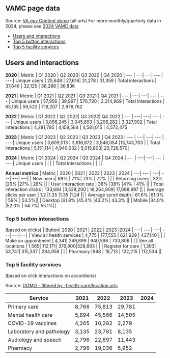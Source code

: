 ## VAMC page data
Source: [VA.gov Content domo](https://va-gov.domo.com/page/426422632) (all urls)
For more monthly/quarterly data in 2024, please see [2024 VAMC data](https://github.com/department-of-veterans-affairs/va.gov-team/blob/master/products/facilities/medical-centers/analytics/2024-vamc-data.md)

- [Users and interactions](#users-and-interactions)
- [Top 5 button interactions](#top-5-button-interactions)
- [Top 5 facility services](#top-5-facility-services)

## Users and interactions
**2020**
| Metric | Q1 2020 | Q2	2020|  Q3 2020 | Q4 2020
| --- | ---| ---|  --- | ---
| Unique users	| 25,648	| 27,616| 	31,278 |	31,359
| Total interactions	| 37,646	| 32,125	| 38,286	| 36,836

**2021**
| 	Metric	| 	Q1 2021 	|	Q2 2021	| 	Q3 2021	| 	Q4 2021
| --- | ---| ---|  --- | ---
| 	Unique users	| 	57,956	|	39,997	| 	570,720	| 	2,214,969
| 	Total interactions	| 	65,135	|	59,522	| 	719,207	| 	2,979,762

**2022**
| 	Metric	| 	Q1 2022 	|	Q2 2022| 	Q3 2022| 	Q4 2022
| --- | ---| ---|  --- | ---
| 	Unique users	| 	3,096,245	|	3,045,893	| 	3,296,282	| 	3,327,902
| 	Total interactions	| 	4,281,795	|	4,159,564	| 	4,581,015	| 	4,572,475

**2023**
| 	Metric	| 	Q1 2023	| 	Q2 2023	| 	Q3 2023 | Q4 2023
| --- | ---| ---|  --- | ---
| 	Unique users	| 	3,609,013	| 	3,616,872	| 	3,546,054 |13,743,703 |
| 	Total interactions	| 	5,151,114	| 	4,940,032	| 	5,015,803| 20,726,570|

**2024**
| 	Metric	| 	Q1 2024	| 	Q2 2024	| 	Q3 2024 | Q4 2024
| --- | ---| ---|  --- | ---
| 	Unique users	| | | 
| 	Total interactions	| | | |	

**Annual metrics**
| Metric | 2020 | 2021 | 2022 | 2023 | 2024
| ---| --- | ---| ---| ---| ---|
| New users| 68% | 71%| 73% | 72% | |
| Returning users | 32% |29% |27% | 28% ||
| User interaction rate | 38% |38%  |41% | 41% ||
| Total interaction clicks | 133,694 |3,528,200 | 16,264,909| 17,068,997 ||
| Average clicks per user | 1.2 |1.25 |1.35 |1.24 ||
| Average scroll depth | 61.6% |61.0% | 59% | 53.5%||
| Desktop |61.8% |45.4% |43.2%| 43.3% ||
| Mobile |34.0% |52.0% | 54.7%| 55.1%||

### Top 5 button interactions 
(based on clicks)
| Button|  2020 | 2021 | 2022 | 2023 |2024
| ---| --- | ---| ---| ---|---|
| View all health services | 4,775 | 177,555 | 621,929 | 437,140 | |
| Make an appointment | 4,341| 249,899 | 940,598 | 733,809 | |
| See all locations | 1,565| 112,171|  376,900|328,893 | |
| Register for care | 1,393| 53,741| 315,337 | 284,956 | |
| Pharmacy |948 | 18,713 | 122,215 | 112,534 ||

### Top 5 facility services 
(based on click interactions on accordions)

Source: [DOMO - filtered by -health-care/location urls](https://va-gov.domo.com/page/426422632)

|Service | 2021 | 2022 | 2023 | 2024
| ---| --- | ---| ---| ---|
| Primary care| 8,766 | 75,813|29,781 | |
| Mental health care| 5,894 | 45,566| 14,505||
| COVID-19 vaccines| 4,265 | 10,282| 2,279| |
| Laboratory and pathology| 3,135 | 23,781|8,135 ||
| Audiology and speech | 2,796 | 22,697 | 11,443||
| Pharmacy |2,796 | 19,036 | 5,952 | |



